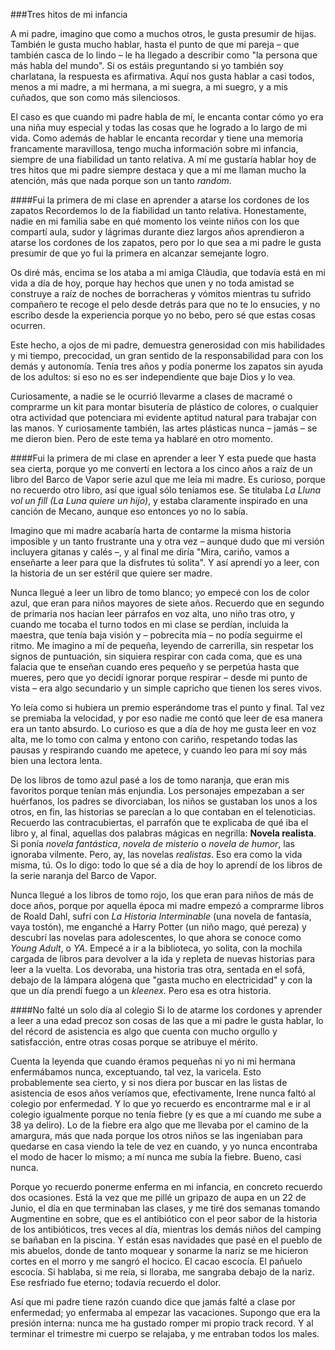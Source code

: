 ###Tres hitos de mi infancia

A mi padre, imagino que como a muchos otros, le gusta presumir de hijas. También le gusta mucho hablar, hasta el punto de que mi pareja – que también casca de lo lindo – le ha llegado a describir como "la persona que más habla del mundo". Si os estáis preguntando si yo también soy charlatana, la respuesta es afirmativa. Aquí nos gusta hablar a casi todos, menos a mi madre, a mi hermana, a mi suegra, a mi suegro, y a mis cuñados, que son como más silenciosos. 

El caso es que cuando mi padre habla de mí, le encanta contar cómo yo era una niña muy especial y todas las cosas que he logrado a lo largo de mi vida. Como además de hablar le encanta recordar y tiene una memoria francamente maravillosa, tengo mucha información sobre mi infancia, siempre de una fiabilidad un tanto relativa. A mí me gustaría hablar hoy de tres hitos que mi padre siempre destaca y que a mí me llaman mucho la atención, más que nada porque son un tanto *random*. 

####Fui la primera de mi clase en aprender a atarse los cordones de los zapatos
Recordemos lo de la fiabilidad un tanto relativa. Honestamente, nadie en mi familia sabe en qué momento los veinte niños con los que compartí aula, sudor y lágrimas durante diez largos años aprendieron a atarse los cordones de los zapatos, pero por lo que sea a mi padre le gusta presumir de que yo fui la primera en alcanzar semejante logro. 

Os diré más, encima se los ataba a mi amiga Clàudia, que todavía está en mi vida a día de hoy, porque hay hechos que unen y no toda amistad se construye a raíz de noches de borracheras y vómitos mientras tu sufrido compañero te recoge el pelo desde detrás para que no te lo ensucies, y no escribo desde la experiencia porque yo no bebo, pero sé que estas cosas ocurren.

Este hecho, a ojos de mi padre, demuestra generosidad con mis habilidades y mi tiempo, precocidad, un gran sentido de la responsabilidad para con los demás y autonomía. Tenía tres años y podía ponerme los zapatos sin ayuda de los adultos: si eso no es ser independiente que baje Dios y lo vea. 

Curiosamente, a nadie se le ocurrió llevarme a clases de macramé o comprarme un kit para montar bisutería de plástico de colores, o cualquier otra actividad que potenciara mi evidente aptitud natural para trabajar con las manos. Y curiosamente también, las artes plásticas nunca – jamás – se me dieron bien. Pero de este tema ya hablaré en otro momento.

####Fui la primera de mi clase en aprender a leer
Y esta puede que hasta sea cierta, porque yo me convertí en lectora a los cinco años a raíz de un libro del Barco de Vapor serie azul que me leía mi madre. Es curioso, porque no recuerdo otro libro, así que igual sólo teníamos ese. Se titulaba *La Lluna vol un fill (La Luna quiere un hijo)*, y estaba claramente inspirado en una canción de Mecano, aunque eso entonces yo no lo sabía. 

Imagino que mi madre acabaría harta de contarme la misma historia imposible y un tanto frustrante una y otra vez – aunque dudo que mi versión incluyera gitanas y calés –, y al final me diría "Mira, cariño, vamos a enseñarte a leer para que la disfrutes tú solita". Y así aprendí yo a leer, con la historia de un ser estéril que quiere ser madre. 

Nunca llegué a leer un libro de tomo blanco; yo empecé con los de color azul, que eran para niños mayores de siete años. Recuerdo que en segundo de primaria nos hacían leer párrafos en voz alta, uno niño tras otro, y cuando me tocaba el turno todos en mi clase se perdían, incluida la maestra, que tenía baja visión y – pobrecita mía – no podía seguirme el ritmo. Me imagino a mí de pequeña, leyendo de carrerilla, sin respetar los signos de puntuación, sin siquiera respirar con cada coma, que es una falacia que te enseñan cuando eres pequeño y se perpetúa hasta que mueres, pero que yo decidí ignorar porque respirar – desde mi punto de vista – era algo secundario y un simple capricho que tienen los seres vivos. 

Yo leía como si hubiera un premio esperándome tras el punto y final. Tal vez se premiaba la velocidad, y por eso nadie me contó que leer de esa manera era un tanto absurdo. Lo curioso es que a día de hoy me gusta leer en voz alta, me lo tomo con calma y entono con cariño, respetando todas las pausas y respirando cuando me apetece, y cuando leo para mí soy más bien una lectora lenta. 

De los libros de tomo azul pasé a los de tomo naranja, que eran mis favoritos porque tenían más enjundia. Los personajes empezaban a ser huérfanos, los padres se divorciaban, los niños se gustaban los unos a los otros, en fin, las historias se parecían a lo que contaban en el telenoticias. Recuerdo las contracubiertas, el parrafón que te explicaba de qué iba el libro y, al final, aquellas dos palabras mágicas en negrilla: **Novela realista**. Si ponía *novela fantástica*, *novela de misterio* o *novela de humor*, las ignoraba vilmente. Pero, ay, las novelas *realistas*. Eso era como la vida misma, tú. Os lo digo: todo lo que sé a día de hoy lo aprendí de los libros de la serie naranja del Barco de Vapor. 

Nunca llegué a los libros de tomo rojo, los que eran para niños de más de doce años, porque por aquella época mi madre empezó a comprarme libros de Roald Dahl, sufrí con *La Historia Interminable* (una novela de fantasía, vaya tostón), me enganché a Harry Potter (un niño mago, qué pereza) y descubrí las novelas para adolescentes, lo que ahora se conoce como *Young Adult*, o *YA*. Empecé a ir a la biblioteca, yo solita, con la mochila cargada de libros para devolver a la ida y repleta de nuevas historias para leer a la vuelta. Los devoraba, una historia tras otra, sentada en el sofá, debajo de la lámpara alógena que "gasta mucho en electricidad" y con la que un día prendí fuego a un *kleenex*. Pero esa es otra historia.


####No falté un solo día al colegio
Si lo de atarme los cordones y aprender a leer a una edad precoz son cosas de las que a mi padre le gusta hablar, lo del récord de asistencia es algo que cuenta con mucho orgullo y satisfacción, entre otras cosas porque se atribuye el mérito.

Cuenta la leyenda que cuando éramos pequeñas ni yo ni mi hermana enfermábamos nunca, exceptuando, tal vez, la varicela. Esto probablemente sea cierto, y si nos diera por buscar en las listas de asistencia de esos años veríamos que, efectivamente, Irene nunca faltó al colegio por enfermedad. Y lo que yo recuerdo es encontrarme mal e ir al colegio igualmente porque no tenía fiebre (y es que a mí cuando me sube a 38 ya deliro). Lo de la fiebre era algo que me llevaba por el camino de la amargura, más que nada porque los otros niños se las ingeniaban para quedarse en casa viendo la tele de vez en cuando, y yo nunca encontraba el modo de hacer lo mismo; a mí nunca me subía la fiebre. Bueno, casi nunca.

Porque yo recuerdo ponerme enferma en mi infancia, en concreto recuerdo dos ocasiones. Está la vez que me pillé un gripazo de aupa en un 22 de Junio, el día en que terminaban las clases, y me tiré dos semanas tomando Augmentine en sobre, que es el antibiótico con el peor sabor de la historia de los antibióticos, tres veces al día, mientras los demás niños del camping se bañaban en la piscina. Y están esas navidades que pasé en el pueblo de mis abuelos, donde de tanto moquear y sonarme la nariz se me hicieron cortes en el morro y me sangró el hocico. El cacao escocía. El pañuelo escocía. Si hablaba, si me reía, si lloraba, me sangraba debajo de la nariz. Ese resfriado fue eterno; todavía recuerdo el dolor. 

Así que mi padre tiene razón cuando dice que jamás falté a clase por enfermedad; yo enfermaba al empezar las vacaciones. Supongo que era la presión interna: nunca me ha gustado romper mi propio track record. Y al terminar el trimestre mi cuerpo se relajaba, y me entraban todos los males. 


